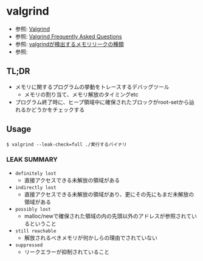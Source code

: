 # valgrind
- 参照: [Valgrind](https://valgrind.org/)
- 参照: [Valgrind Frequently Asked Questions](https://www.valgrind.org/docs/manual/faq.html)
- 参照: [valgrindが検出するメモリリークの種類](https://www.wagavulin.jp/entry/2016/08/28/231547)
- 参照: []()

## TL;DR
- メモリに関するプログラムの挙動をトレースするデバッグツール
  - メモリの割り当て、メモリ解放のタイミングetc
- プログラム終了時に、ヒープ領域中に確保されたブロックがroot-setから辿れるかどうかをチェックする

## Usage
```
$ valgrind --leak-check=full ./実行するバイナリ
```

### LEAK SUMMARY
- `definitely lost`
  - 直接アクセスできる未解放の領域がある
- `indirectly lost`
  - 直接アクセスできる未解放の領域があり、更にその先にもまだ未解放の領域がある
- `possibly lost`
  - malloc/newで確保された領域の内の先頭以外のアドレスが参照されているということ
- `still reachable`
  - 解放されるべきメモリが何かしらの理由でされていない
- `suppressed`
  - リークエラーが抑制されていること
